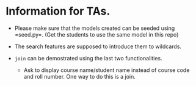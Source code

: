 Information for TAs.
===

- Please make sure that the models created can be seeded using =seed.py=. (Get
  the students to use the same model in this repo)

- The search features are supposed to introduce them to wildcards.

- `join` can be demostrated using the last two functionalities. 
    - Ask to display course name/student name instead of course code and roll number.
      One way to do this is a join.
